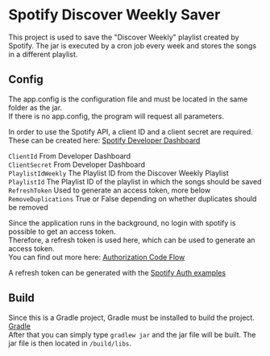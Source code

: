 # Spotify Discover Weekly Saver

This project is used to save the "Discover Weekly" playlist created by Spotify. 
The jar is executed by a cron job every week and stores the songs in a different playlist.

## Config

The app.config is the configuration file and must be located in the same folder as the jar.  
If there is no app.config, the program will request all parameters.  

In order to use the Spotify API, a client ID and a client secret are required.  
These can be created here:
[Spotify Developer Dashboard](https://developer.spotify.com/dashboard/applications)

`ClientId` From Developer Dashboard  
`ClientSecret` From Developer Dashboard  
`PlaylistIdWeekly`  The Playlist ID from the Discover Weekly Playlist  
`PlaylistId` The Playlist ID of the playlist in which the songs should be saved  
`RefreshToken` Used to generate an access token, more below  
`RemoveDuplications` True or False depending on whether duplicates should be removed  

Since the application runs in the background, no login with spotify is possible to get an access token.     
Therefore, a refresh token is used here, which can be used to generate an access token.   
You can find out more here: [Authorization Code Flow](https://developer.spotify.com/documentation/general/guides/authorization/code-flow/)

A refresh token can be generated with the [Spotify Auth examples](https://github.com/spotify/web-api-auth-examples)

## Build

Since this is a Gradle project, Gradle must be installed to build the project. [Gradle](https://docs.gradle.org/current/userguide/installation.html)  
After that you can simply type `gradlew jar` and the jar file will be built. The jar file is then located in `/build/libs`.